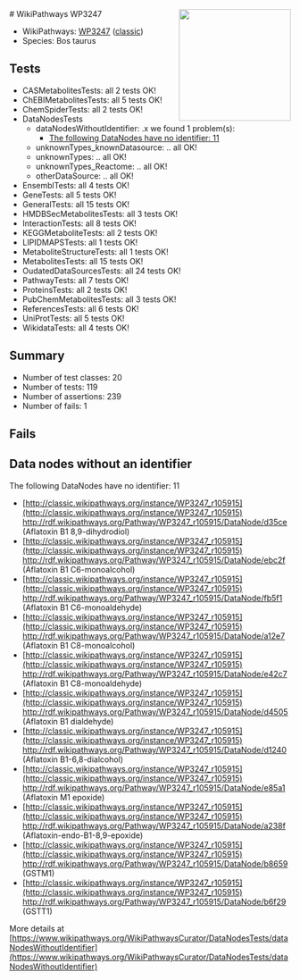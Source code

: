 <img style="float: right; width: 200px" src="https://upload.wikimedia.org/wikipedia/commons/thumb/8/83/Wplogo_with_text_500.png/640px-Wplogo_with_text_500.png" />
# WikiPathways WP3247

* WikiPathways: [WP3247](https://wikipathways.org/pathways/WP3247) ([classic](https://classic.wikipathways.org/instance/WP3247))
* Species: Bos taurus
## Tests
* CASMetabolitesTests: all 2 tests OK!
* ChEBIMetabolitesTests: all 5 tests OK!
* ChemSpiderTests: all 2 tests OK!
* DataNodesTests
    * dataNodesWithoutIdentifier: .x we found 1 problem(s):
        * [The following DataNodes have no identifier: 11](#8792c491)
    * unknownTypes_knownDatasource: .. all OK!
    * unknownTypes: .. all OK!
    * unknownTypes_Reactome: .. all OK!
    * otherDataSource: .. all OK!
* EnsemblTests: all 4 tests OK!
* GeneTests: all 5 tests OK!
* GeneralTests: all 15 tests OK!
* HMDBSecMetabolitesTests: all 3 tests OK!
* InteractionTests: all 8 tests OK!
* KEGGMetaboliteTests: all 2 tests OK!
* LIPIDMAPSTests: all 1 tests OK!
* MetaboliteStructureTests: all 1 tests OK!
* MetabolitesTests: all 15 tests OK!
* OudatedDataSourcesTests: all 24 tests OK!
* PathwayTests: all 7 tests OK!
* ProteinsTests: all 2 tests OK!
* PubChemMetabolitesTests: all 3 tests OK!
* ReferencesTests: all 6 tests OK!
* UniProtTests: all 5 tests OK!
* WikidataTests: all 4 tests OK!


## Summary

* Number of test classes: 20
* Number of tests: 119
* Number of assertions: 239
* Number of fails: 1

## Fails

<a name="8792c491" />

## Data nodes without an identifier

The following DataNodes have no identifier: 11

* [http://classic.wikipathways.org/instance/WP3247_r105915](http://classic.wikipathways.org/instance/WP3247_r105915) http://rdf.wikipathways.org/Pathway/WP3247_r105915/DataNode/d35ce (Aflatoxin B1 8,9-dihydrodiol)
* [http://classic.wikipathways.org/instance/WP3247_r105915](http://classic.wikipathways.org/instance/WP3247_r105915) http://rdf.wikipathways.org/Pathway/WP3247_r105915/DataNode/ebc2f (Aflatoxin B1 C6-monoalcohol)
* [http://classic.wikipathways.org/instance/WP3247_r105915](http://classic.wikipathways.org/instance/WP3247_r105915) http://rdf.wikipathways.org/Pathway/WP3247_r105915/DataNode/fb5f1 (Aflatoxin B1 C6-monoaldehyde)
* [http://classic.wikipathways.org/instance/WP3247_r105915](http://classic.wikipathways.org/instance/WP3247_r105915) http://rdf.wikipathways.org/Pathway/WP3247_r105915/DataNode/a12e7 (Aflatoxin B1 C8-monoalcohol)
* [http://classic.wikipathways.org/instance/WP3247_r105915](http://classic.wikipathways.org/instance/WP3247_r105915) http://rdf.wikipathways.org/Pathway/WP3247_r105915/DataNode/e42c7 (Aflatoxin B1 C8-monoaldehyde)
* [http://classic.wikipathways.org/instance/WP3247_r105915](http://classic.wikipathways.org/instance/WP3247_r105915) http://rdf.wikipathways.org/Pathway/WP3247_r105915/DataNode/d4505 (Aflatoxin B1 dialdehyde)
* [http://classic.wikipathways.org/instance/WP3247_r105915](http://classic.wikipathways.org/instance/WP3247_r105915) http://rdf.wikipathways.org/Pathway/WP3247_r105915/DataNode/d1240 (Aflatoxin B1-6,8-dialcohol)
* [http://classic.wikipathways.org/instance/WP3247_r105915](http://classic.wikipathways.org/instance/WP3247_r105915) http://rdf.wikipathways.org/Pathway/WP3247_r105915/DataNode/e85a1 (Aflatoxin M1 epoxide)
* [http://classic.wikipathways.org/instance/WP3247_r105915](http://classic.wikipathways.org/instance/WP3247_r105915) http://rdf.wikipathways.org/Pathway/WP3247_r105915/DataNode/a238f (Aflatoxin-endo-B1-8,9-epoxide)
* [http://classic.wikipathways.org/instance/WP3247_r105915](http://classic.wikipathways.org/instance/WP3247_r105915) http://rdf.wikipathways.org/Pathway/WP3247_r105915/DataNode/b8659 (GSTM1)
* [http://classic.wikipathways.org/instance/WP3247_r105915](http://classic.wikipathways.org/instance/WP3247_r105915) http://rdf.wikipathways.org/Pathway/WP3247_r105915/DataNode/b6f29 (GSTT1)


More details at [https://www.wikipathways.org/WikiPathwaysCurator/DataNodesTests/dataNodesWithoutIdentifier](https://www.wikipathways.org/WikiPathwaysCurator/DataNodesTests/dataNodesWithoutIdentifier)

